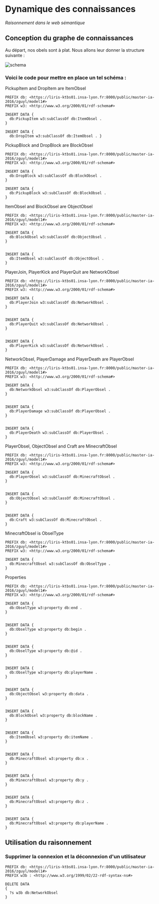 # Dynamique des connaissances
*Raisonnement dans le web sémantique*


## Conception du graphe de connaissances
Au départ, nos obels sont à plat. Nous allons leur donner la structure suivante :

![schema](OWL_minetrace.png)


### Voici le code pour mettre en place un tel schéma :

PickupItem and DropItem are ItemObsel
```SPARQL
PREFIX db: <https://liris-ktbs01.insa-lyon.fr:8000/public/master-ia-2016/zguyl/model1#>
PREFIX w3: <http://www.w3.org/2000/01/rdf-schema#>

INSERT DATA {
  db:PickupItem w3:subClassOf db:ItemObsel .
}

INSERT DATA {
  db:DropItem w3:subClassOf db:ItemObsel . }
```

PickupBlock and DropBlock are BlockObsel
```SPARQL
PREFIX db: <https://liris-ktbs01.insa-lyon.fr:8000/public/master-ia-2016/zguyl/model1#>
PREFIX w3: <http://www.w3.org/2000/01/rdf-schema#>

INSERT DATA {
  db:DropBlock w3:subClassOf db:BlockObsel . 
}

INSERT DATA {
  db:PickupBlock w3:subClassOf db:BlockObsel . 
}

```

ItemObsel and BlockObsel are ObjectObsel
```SPARQL
PREFIX db: <https://liris-ktbs01.insa-lyon.fr:8000/public/master-ia-2016/zguyl/model1#>
PREFIX w3: <http://www.w3.org/2000/01/rdf-schema#>

INSERT DATA {
  db:BlockObsel w3:subClassOf db:ObjectObsel . 
}


INSERT DATA {
  db:ItemObsel w3:subClassOf db:ObjectObsel . 
}

```

PlayerJoin, PlayerKick and PlayerQuit are NetworkObsel
```SPARQL
PREFIX db: <https://liris-ktbs01.insa-lyon.fr:8000/public/master-ia-2016/zguyl/model1#>
PREFIX w3: <http://www.w3.org/2000/01/rdf-schema#>

INSERT DATA {
  db:PlayerJoin w3:subClassOf db:NetworkObsel . 
}


INSERT DATA {
  db:PlayerQuit w3:subClassOf db:NetworkObsel . 
}


INSERT DATA {
  db:PlayerKick w3:subClassOf db:NetworkObsel . 
}
```

NetworkObsel, PlayerDamage and PlayerDeath are PlayerObsel
```SPARQL
PREFIX db: <https://liris-ktbs01.insa-lyon.fr:8000/public/master-ia-2016/zguyl/model1#>
PREFIX w3: <http://www.w3.org/2000/01/rdf-schema#>

INSERT DATA {
  db:NetworkObsel w3:subClassOf db:PlayerObsel . 
}


INSERT DATA {
  db:PlayerDamage w3:subClassOf db:PlayerObsel . 
}


INSERT DATA {
  db:PlayerDeath w3:subClassOf db:PlayerObsel . 
}
```

PlayerObsel, ObjectObsel and Craft are MinecraftObsel
```SPARQL
PREFIX db: <https://liris-ktbs01.insa-lyon.fr:8000/public/master-ia-2016/zguyl/model1#>
PREFIX w3: <http://www.w3.org/2000/01/rdf-schema#>

INSERT DATA {
  db:PlayerObsel w3:subClassOf db:MinecraftObsel . 
}


INSERT DATA {
  db:ObjectObsel w3:subClassOf db:MinecraftObsel . 
}


INSERT DATA {
  db:Craft w3:subClassOf db:MinecraftObsel . 
}
```

MinecraftObsel is ObselType
```SPARQL
PREFIX db: <https://liris-ktbs01.insa-lyon.fr:8000/public/master-ia-2016/zguyl/model1#>
PREFIX w3: <http://www.w3.org/2000/01/rdf-schema#>

INSERT DATA {
  db:MinecraftObsel w3:subClassOf db:ObselType . 
}
```

Properties
```SPARQL
PREFIX db: <https://liris-ktbs01.insa-lyon.fr:8000/public/master-ia-2016/zguyl/model1#>
PREFIX w3: <http://www.w3.org/2000/01/rdf-schema#>

INSERT DATA {
  db:ObselType w3:property db:end . 
}


INSERT DATA {
  db:ObselType w3:property db:begin . 
}


INSERT DATA {
  db:ObselType w3:property db:@id . 
}


INSERT DATA {
  db:ObselType w3:property db:playerName . 
}


INSERT DATA {
  db:ObjectObsel w3:property db:data . 
}


INSERT DATA {
  db:BlockObsel w3:property db:blockName . 
}


INSERT DATA {
  db:ItemObsel w3:property db:itemName . 
}


INSERT DATA {
  db:MinecraftObsel w3:property db:x . 
}


INSERT DATA {
  db:MinecraftObsel w3:property db:y . 
}


INSERT DATA {
  db:MinecraftObsel w3:property db:z . 
}


INSERT DATA {
  db:MinecraftObsel w3:property db:playerName . 
}

```

## Utilisation du raisonnement

### Supprimer la connexion et la déconnexion d'un utilisateur

```SPARQL
PREFIX db: <https://liris-ktbs01.insa-lyon.fr:8000/public/master-ia-2016/zguyl/model1#>
PREFIX w3b : <http://www.w3.org/1999/02/22-rdf-syntax-ns#>

DELETE DATA
{
  ?s w3b db:NetworkObsel
}

```
